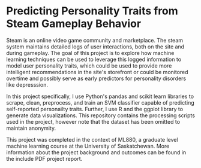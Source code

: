 # Predicting Personality Traits from Steam Gameplay Behavior

Steam is an online video game community and marketplace. The steam system maintains detailed logs of user interactions, both on the site and during gameplay. The goal of this project is to explore how machine learning techniques can be used to leverage this logged information to model user personality traits, which could be used to provide more intelligent recommendations in the site's storefront or could be monitored overtime and possibly serve as early predictors for personality disorders like depresssion.

In this project specifically, I use Python's pandas and scikit learn libraries to scrape, clean, preprocess, and train an SVM classifier capable of predicting self-reported personailty traits. Further, I use R and the ggplot library to generate data visualizations. This repository contains the processing scripts used in the project, however note that the dataset has been omitted to maintain anonymity. 

This project was completed in the context of ML880, a graduate level machine learning course at the University of Saskatchewan. More information about the project background and outcomes can be found in the include PDF project report.
